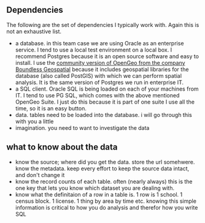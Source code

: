 Dependencies
------------
The following are the set of dependencies I typically work with.  Again this is not an exhaustive list.
- a database.  in this team case we are using Oracle as an enterprise service.  I tend to use a local test environment on a local box.  I recommend Postgres because it is an open source software and easy to install.  I use the [community version of OpenGeo from the company Boundless Geospatial](http://boundlessgeo.com/solutions/opengeo-suite/download/) because it includes geospatial libraries for the database (also called PostGIS) with which we can perform spatial analysis.  It is the same version of Postgres we run in enterprise IT.
- a SQL client.  Oracle SQL is being loaded on each of your machines from IT.  I tend to use PG SQL, which comes with the above mentioned OpenGeo Suite.  I just do this because it is part of one suite I use all the time, so it is an easy button.
- data. tables need to be loaded into the database.  i will go through this with you a little
- imagination.  you need to want to investigate the data 

what to know about the data
---------------------------
- know the source;  where did you get the data.  store the url somehwere.  know the metadata.  keep every effort to keep the source data intact, and don't change it
- know the record counts of each table.  often (nearly always) this is the one key that lets you know which dataset you are dealing with.
- know what the definitaion of a row in a table is.  1 row is 1 school.  1 census block.  1 license.  1 thing by area by time etc.  knowing this simple information is critical to how you do analysis and therefor how you write SQL
